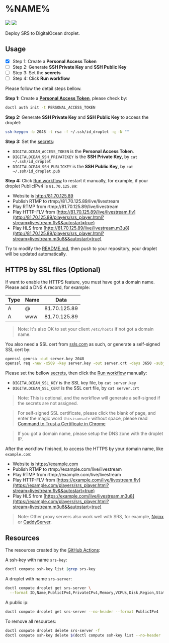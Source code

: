 # %NAME%

![](http://ossrs.net/gif/v1/sls.gif?site=github.com&path=/k8s/droplet/ossrs/%NAME%)
[![](https://github.com/ossrs/%NAME%/actions/workflows/droplet.yml/badge.svg)](https://github.com/ossrs/%NAME%/actions/workflows/droplet.yml)

Deploy SRS to DigitalOcean droplet.

## Usage

- [x] Step 1: Create a **Personal Access Token**
- [ ] Step 2: Generate **SSH Private Key** and **SSH Public Key**
- [ ] Step 3: Set the **secrets**
- [ ] Step 4: Click **Run workflow**

Please follow the detail steps bellow.

**Step 1:** Create a **[Personal Access Token](https://cloud.digitalocean.com/account/api/tokens?i=896dc7)**, please check by:

```bash
doctl auth init -t PERSONAL_ACCESS_TOKEN
```

**Step 2:** Generate **SSH Private Key** and **SSH Public Key** to access the droplet:

```bash
ssh-keygen -b 2048 -t rsa -f ~/.ssh/id_droplet -q -N ""
```

**Step 3:** Set the [secrets](https://github.com/ossrs/%NAME%/settings/secrets/actions):

* `DIGITALOCEAN_ACCESS_TOKEN` is the **Personal Access Token**.
* `DIGITALOCEAN_SSH_PRIVATEKEY` is the **SSH Private Key**, by `cat ~/.ssh/id_droplet`
* `DIGITALOCEAN_SSH_PUBLICKEY` is the **SSH Public Key**, by `cat ~/.ssh/id_droplet.pub`

**Step 4:** Click [Run workflow](https://github.com/ossrs/%NAME%/actions/workflows/droplet.yml) to restart it manually,
for example, if your droplet PublicIPv4 is `81.70.125.89`:

* Website is http://81.70.125.89
* Publish RTMP to rtmp://81.70.125.89/live/livestream
* Play RTMP from rtmp://81.70.125.89/live/livestream
* Play HTTP-FLV from [http://81.70.125.89/live/livestream.flv](http://81.70.125.89/players/srs_player.html?stream=livestream.flv&&autostart=true)
* Play HLS from [http://81.70.125.89/live/livestream.m3u8](http://81.70.125.89/players/srs_player.html?stream=livestream.m3u8&&autostart=true)

Try to modify the [README.md](README.md), then push to your repository, your droplet will be updated automatically.

## HTTPS by SSL files (Optional)

If want to enable the HTTPS feature, you must have got a domain name. Please add a DNS A record, for example:

| Type | Name | Data         |
| ---  | ---  | ---          |
| A    | @    | 81.70.125.89 |
| A    | www  | 81.70.125.89 |

> Note: It's also OK to set your client `/etc/hosts` if not got a domain name.

You also need a SSL cert from [ssls.com](https://www.ssls.com/) as such, or generate a self-signed SSL cert by:

```bash
openssl genrsa -out server.key 2048
openssl req -new -x509 -key server.key -out server.crt -days 3650 -subj "/C=CN/ST=Beijing/L=Beijing/O=Me/OU=Me/CN=example.com"
```

Please set the bellow [secrets](https://github.com/ossrs/%NAME%/settings/secrets/actions),
then click the [Run workflow](https://github.com/ossrs/%NAME%/actions/workflows/droplet.yml) manually:

* `DIGITALOCEAN_SSL_KEY` is the SSL key file, by `cat server.key`
* `DIGITALOCEAN_SSL_CERT` is the SSL cert file, by `cat server.crt`

> Note: This is optional, and the workflow will generate a self-signed if the secrets are not assigned.

> For self-signed SSL certificate, please click the blank of page, and enter the magic word `thisisunsafe` without space, please read [Command to Trust a Certificate in Chrome](https://www.youtube.com/watch?v=7J3vSN3pCjI)

> If you got a domain name, please setup the DNS zone with the droplet IP.

After the workflow finished, to access the HTTPS by your domain name, like `example.com`:

* Website is https://example.com
* Publish RTMP to rtmp://example.com/live/livestream
* Play RTMP from rtmp://example.com/live/livestream
* Play HTTP-FLV from [https://example.com/live/livestream.flv](https://example.com/players/srs_player.html?stream=livestream.flv&&autostart=true)
* Play HLS from [https://example.com/live/livestream.m3u8](https://example.com/players/srs_player.html?stream=livestream.m3u8&&autostart=true)

> Note: Other proxy servers also work well with SRS, for example,
> [Nginx](https://github.com/ossrs/srs/issues/2881#nginx-proxy) or
> [CaddyServer](https://github.com/ossrs/srs/issues/2881#caddy-proxy).

## Resources

The resources created by the [GitHub Actions](https://github.com/ossrs/%NAME%/actions):

A ssh-key with name `srs-key`:

```bash
doctl compute ssh-key list |grep srs-key
```

A droplet with name `srs-server`:

```bash
doctl compute droplet get srs-server \
  --format ID,Name,PublicIPv4,PrivateIPv4,Memory,VCPUs,Disk,Region,Status
```

A public ip:

```bash
doctl compute droplet get srs-server --no-header --format PublicIPv4
```

To remove all resources:

```bash
doctl compute droplet delete srs-server -f
doctl compute ssh-key delete $(doctl compute ssh-key list --no-header |grep srs-key |awk '{print $1}') -f
```

